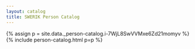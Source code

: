 ```yaml
---
layout: catalog
title: SWERIK Person Catalog
---
```

{% assign p = site.data._person-catalog.i-7WjL8SwVVMxe6Zd21momyv %}
{% include person-catalog.html p=p %}

